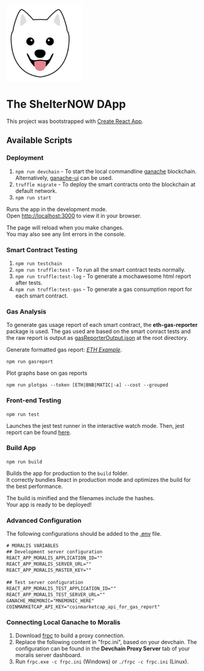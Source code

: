<img src="./src/snowy512.svg" width="200">

# The ShelterNOW DApp

This project was bootstrapped with [Create React App](https://github.com/facebook/create-react-app).

## Available Scripts
### Deployment
1. `npm run devchain` - To start the local commandline [ganache](https://github.com/trufflesuite/ganache) blockchain. Alternatively, [ganache-ui](https://github.com/trufflesuite/ganache-ui) can be used.
2. `truffle migrate` - To deploy the smart contracts onto the blockchain at default network.
3. `npm run start`

Runs the app in the development mode.\
Open [http://localhost:3000](http://localhost:3000) to view it in your browser.

The page will reload when you make changes.\
You may also see any lint errors in the console.

### Smart Contract Testing
1. `npm run testchain`
2. `npm run truffle:test` - To run all the smart contract tests normally.
3. `npm run truffle:test-log` - To generate a mochawesome html report after tests.
4. `npm run truffle:test-gas` - To generate a gas consumption report for each smart contract.

### Gas Analysis
To generate gas usage report of each smart contract, the **eth-gas-reporter** package is used. The gas used are based on the smart conract tests and the raw report is output as [gasReporterOutput.json](gasReporterOutput.json) at the root directory.

Generate formatted gas report: *[ETH Example](./gas-output/formatted-gas-output-token-ETH.json)*.
```
npm run gasreport
```

Plot graphs base on gas reports
```
npm run plotgas --token [ETH|BNB|MATIC|-a] --cost --grouped
```
### Front-end Testing
`npm run test`

Launches the jest test runner in the interactive watch mode. Then, jest report can be found [here](jest-report/jest-report.html).

### Build App
`npm run build`

Builds the app for production to the `build` folder.\
It correctly bundles React in production mode and optimizes the build for the best performance.

The build is minified and the filenames include the hashes.\
Your app is ready to be deployed!

### Advanced Configuration
The following configurations should be added to the [.env](.env) file.
```properties
# MORALIS VARIABLES
## Development server configuration
REACT_APP_MORALIS_APPLICATION_ID=""
REACT_APP_MORALIS_SERVER_URL=""
REACT_APP_MORALIS_MASTER_KEY=""

## Test server configuration
REACT_APP_MORALIS_TEST_APPLICATION_ID=""
REACT_APP_MORALIS_TEST_SERVER_URL=""
GANACHE_MNEMONIC="MNEMONIC_HERE"
COINMARKETCAP_API_KEY="coinmarketcap_api_for_gas_report"
```

### Connecting Local Ganache to Moralis
1.  Download [frpc](https://github.com/fatedier/frp/releases) to build a proxy connection.
2.  Replace the following content in "frpc.ini", based on your devchain. The configuration can be found in the **Devchain Proxy Server** tab of your moralis server dashboard.
3.  Run `frpc.exe -c frpc.ini` (Windows) or `./frpc -c frpc.ini` (Linux).
